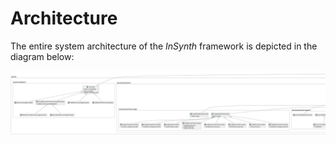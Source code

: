 # Architecture

The entire system architecture of the *InSynth* framework is depicted in the diagram below:

![InSynth Architecture](../images/insynth_architecture.png)